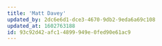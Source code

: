 ```yaml
---
title: 'Matt Davey'
updated_by: 2dc6e6d1-dce3-4670-9db2-9eda6a69c108
updated_at: 1602763188
id: 93c92d42-afc1-4899-949e-0fed90e61ac9
---
```

